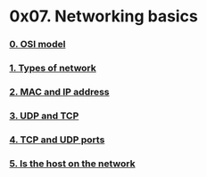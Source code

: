 # 0x07. Networking basics 
### [0. OSI model](./0-OSI_model)

### [1. Types of network](./1-types_of_network)

### [2. MAC and IP address](./2-MAC_and_IP_address)

### [3. UDP and TCP](./3-UDP_and_TCP)

### [4. TCP and UDP ports](./4-TCP_and_UDP_ports)

### [5. Is the host on the network](./5-is_the_host_on_the_network)

